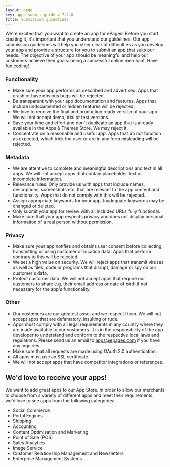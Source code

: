 ```yaml
---
layout: page
key: apps-submit-guide-v-7.2.0
title: Submission guidelines
---
```


We're excited that you want to create an app for ePages!
Before you start creating it, it's important that you understand our guidelines.
Our app submission guidelines will help you steer clear of difficulties as you develop your app and provide a structure for you to submit an app that suits our needs.
The objective of your app should be meaningful and help our customers achieve their goals: being a successful online merchant. Have fun coding!

### Functionality

* Make sure your app performs as described and advertised.
Apps that crash or have obvious bugs will be rejected.
* Be transparent with your app documentation and features.
Apps that include undocumented or hidden features will be rejected.
* We love to receive the final and production ready version of your app.
We will not accept demo, trial or test versions.
* Save your time and effort and don't duplicate an app that is already available in the Apps & Themes Store.
We may reject it.
* Concentrate on a reasonable and useful app.
Apps that do not function as expected, which trick the user or are in any form misleading will be rejected.

### Metadata

* We are attentive to complete and meaningful descriptions and text in all apps.
We will not accept apps that contain placeholder text or incomplete information.
* Relevance rules.
Only provide us with apps that include names, descriptions, screenshots etc. that are relevant to the app content and functionality.
Apps that do not comply with this will be rejected.
* Assign appropriate keywords for your app.
Inadequate keywords may be changed or deleted.
* Only submit your app for review with all included URLs fully functional.
* Make sure that your app respects privacy and does not display personal information of a real person without permission.

### Privacy

* Make sure your app notifies and obtains user consent before collecting, transmitting or using customer or location data.
Apps that perform contrary to this will be rejected.
* We set a high value on security.
We will reject apps that transmit viruses as well as files, code or programs that disrupt, damage or spy on our customer's data.
* Protect customer data.
We will not accept apps that require our customers to share e.g. their email address or date of birth if not necessary for the app's functionality.

### Other

* Our customers are our greatest asset and we respect them.
We will not accept apps that are defamatory, insulting or rude.
* Apps must comply with all legal requirements in any country where they are made available to our customers.
It is in the responsibility of the app developer to understand and conform to the respective local laws and regulations.
Please send us an email to [apps@epages.com](mailto:apps@epages.com) if you have any inquiries.
* Make sure that all requests are made using OAuth 2.0 authentication.
* All apps must use an SSL certificate.
* We will not accept apps that have competitor integrations or references.

## We'd love to receive your apps!

We want to add great apps to our App Store.
In order to allow our merchants to choose from a variety of different apps and meet their requirements, we'd love to see apps from the following categories:

* Social Commerce
* Portal Engines
* Shipping
* Accounting
* Content Optimisation and Marketing
* Point of Sale (POS)
* Sales Analytics
* Image Service
* Customer Relationship Management and Newsletters
* Enterprise Management Systems
